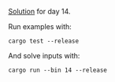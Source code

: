 [Solution](src/bin/14.rs) for day 14.

Run examples with:
```
cargo test --release
```

And solve inputs with:
```
cargo run --bin 14 --release
```
